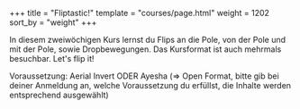 +++
title = "Fliptastic!"
template = "courses/page.html"
weight = 1202
sort_by = "weight"
+++

In diesem zweiwöchigen Kurs lernst du Flips an die Pole, von der Pole und mit der Pole, sowie Dropbewegungen. Das Kursformat ist auch mehrmals besuchbar. Let's flip it! 

Voraussetzung: Aerial Invert ODER Ayesha (=> Open Format, bitte gib bei deiner Anmeldung an, welche Voraussetzung du erfüllst, die Inhalte werden entsprechend ausgewählt)
